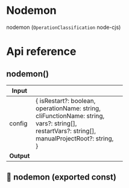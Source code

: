 # Nodemon

nodemon (`OperationClassification` node-cjs)



# Api reference

## nodemon()

| Input      |    |    |
| ---------- | -- | -- |
| config | { isRestart?: boolean, <br />operationName: string, <br />cliFunctionName: string, <br />vars?: string[], <br />restartVars?: string[], <br />manualProjectRoot?: string, <br /> } |  |
| **Output** |    |    |



## 📄 nodemon (exported const)

